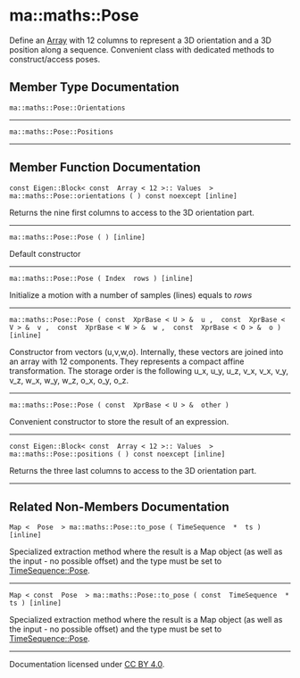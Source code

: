 ma::maths::Pose
===============

Define an [Array](classma_1_1maths_1_1_array.html) with 12 columns to represent a 3D orientation and a 3D position along a sequence. Convenient class with dedicated methods to construct/access poses.

Member Type Documentation
-------------------------

    ma::maths::Pose::Orientations

------------------------------------------------------------------------

    ma::maths::Pose::Positions

------------------------------------------------------------------------

Member Function Documentation
-----------------------------

    const Eigen::Block< const  Array < 12 >:: Values  > ma::maths::Pose::orientations ( ) const noexcept [inline]

Returns the nine first columns to access to the 3D orientation part.

------------------------------------------------------------------------

    ma::maths::Pose::Pose ( ) [inline]

Default constructor

------------------------------------------------------------------------

    ma::maths::Pose::Pose ( Index  rows ) [inline]

Initialize a motion with a number of samples (lines) equals to *rows*

------------------------------------------------------------------------

    ma::maths::Pose::Pose ( const  XprBase < U > &  u ,  const  XprBase < V > &  v ,  const  XprBase < W > &  w ,  const  XprBase < O > &  o ) [inline]

Constructor from vectors (u,v,w,o). Internally, these vectors are joined into an array with 12 components. They represents a compact affine transformation. The storage order is the following u\_x, u\_y, u\_z, v\_x, v\_x, v\_y, v\_z, w\_x, w\_y, w\_z, o\_x, o\_y, o\_z.

------------------------------------------------------------------------

    ma::maths::Pose::Pose ( const  XprBase < U > &  other )

Convenient constructor to store the result of an expression.

------------------------------------------------------------------------

    const Eigen::Block< const  Array < 12 >:: Values  > ma::maths::Pose::positions ( ) const noexcept [inline]

Returns the three last columns to access to the 3D orientation part.

------------------------------------------------------------------------

Related Non-Members Documentation
---------------------------------

    Map <  Pose  > ma::maths::Pose::to_pose ( TimeSequence  *  ts ) [inline]

Specialized extraction method where the result is a Map object (as well as the input - no possible offset) and the type must be set to [TimeSequence::Pose](classma_1_1_time_sequence.html#1a8e5ba2425b030c3b7726203c1efbdac2ae06cf3a79f0abb9466209d281b7a5de5).

------------------------------------------------------------------------

    Map < const  Pose  > ma::maths::Pose::to_pose ( const  TimeSequence  *  ts ) [inline]

Specialized extraction method where the result is a Map object (as well as the input - no possible offset) and the type must be set to [TimeSequence::Pose](classma_1_1_time_sequence.html#1a8e5ba2425b030c3b7726203c1efbdac2ae06cf3a79f0abb9466209d281b7a5de5).

------------------------------------------------------------------------

Documentation licensed under [CC BY 4.0](https://creativecommons.org/licenses/by/4.0/).


